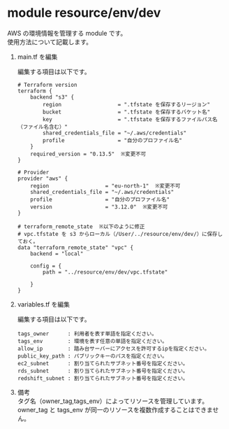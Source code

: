 # module resource/env/dev
AWS の環境情報を管理する module です。<br>
使用方法について記載します。

1. main.tf を編集

    編集する項目は以下です。
    ```
    # Terraform version
    terraform {
        backend "s3" {
            region                  = ".tfstate を保存するリージョン"
            bucket                  = ".tfstate を保存するバケット名"
            key                     = ".tfstate を保存するファイルパス名（ファイル名含む）"
            shared_credentials_file = "~/.aws/credentials"
            profile                 = "自分のプロファイル名"
        }
        required_version = "0.13.5"  ※変更不可
    }

    # Provider
    provider "aws" {
        region                  = "eu-north-1"  ※変更不可
        shared_credentials_file = "~/.aws/credentials"
        profile                 = "自分のプロファイル名"
        version                 = "3.12.0"  ※変更不可
    }

    # terraform_remote_state  ※以下のように修正
    # vpc.tfstate を s3 からローカル（/User/../resource/env/dev/）に保存しておく。
    data "terraform_remote_state" "vpc" {
        backend = "local"

        config = {
            path = "../resource/env/dev/vpc.tfstate"

        }
    }
    ```

2. variables.tf を編集

    編集する項目は以下です。
    ```
    tags_owner      : 利用者を表す単語を指定ください。
    tags_env        : 環境を表す任意の単語を指定ください。
    allow_ip        : 踏み台サーバーにアクセスを許可するipを指定ください。
    public_key_path : パブリックキーのパスを指定ください。
    ec2_subnet      : 割り当てられたサブネット番号を指定ください。
    rds_subnet      : 割り当てられたサブネット番号を指定ください。
    redshift_subnet : 割り当てられたサブネット番号を指定ください。
    ```

9. 備考<br>
タグ名（owner_tag,tags_env）によってリソースを管理しています。<br>
owner_tag と tags_env が同一のリソースを複数作成することはできません。
